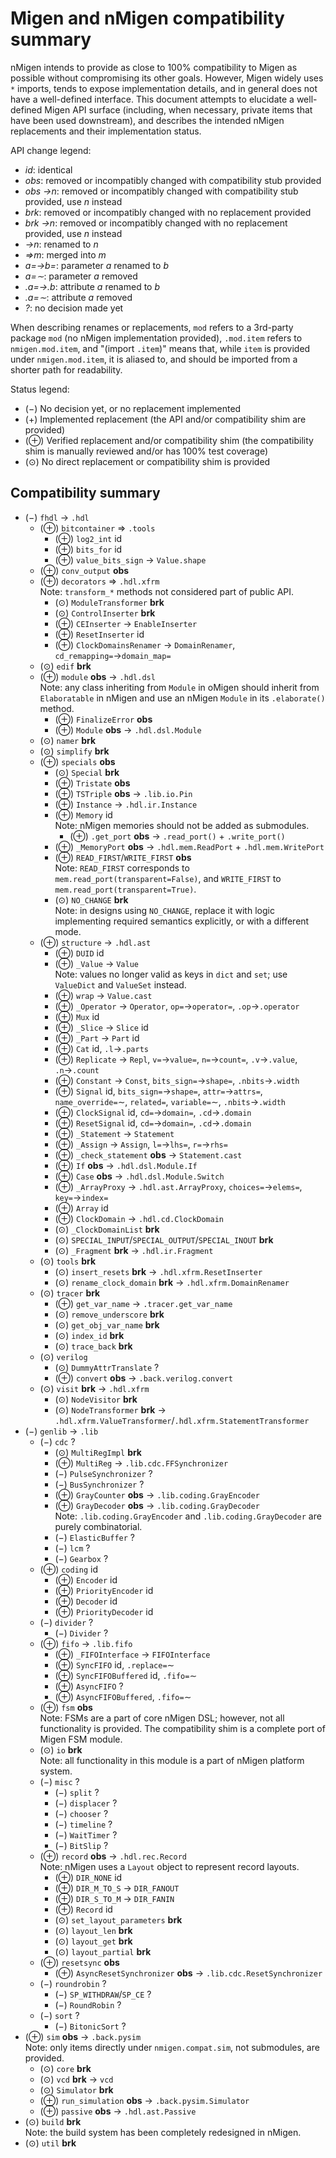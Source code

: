 Migen and nMigen compatibility summary
======================================

nMigen intends to provide as close to 100% compatibility to Migen as possible without compromising its other goals. However, Migen widely uses `*` imports, tends to expose implementation details, and in general does not have a well-defined interface. This document attempts to elucidate a well-defined Migen API surface (including, when necessary, private items that have been used downstream), and describes the intended nMigen replacements and their implementation status.

API change legend:
  - *id*: identical
  - *obs*: removed or incompatibly changed with compatibility stub provided
  - *obs →n*: removed or incompatibly changed with compatibility stub provided, use *n* instead
  - *brk*: removed or incompatibly changed with no replacement provided
  - *brk →n*: removed or incompatibly changed with no replacement provided, use *n* instead
  - *→n*: renamed to *n*
  - *⇒m*: merged into *m*
  - *a=→b=*: parameter *a* renamed to *b*
  - *a=∼*: parameter *a* removed
  - *.a=→.b*: attribute *a* renamed to *b*
  - *.a=∼*: attribute *a* removed
  - *?*: no decision made yet

When describing renames or replacements, `mod` refers to a 3rd-party package `mod` (no nMigen implementation provided), `.mod.item` refers to `nmigen.mod.item`, and "(import `.item`)" means that, while `item` is provided under `nmigen.mod.item`, it is aliased to, and should be imported from a shorter path for readability.

Status legend:
  - (−) No decision yet, or no replacement implemented
  - (+) Implemented replacement (the API and/or compatibility shim are provided)
  - (⊕) Verified replacement and/or compatibility shim (the compatibility shim is manually reviewed and/or has 100% test coverage)
  - (⊙) No direct replacement or compatibility shim is provided

Compatibility summary
---------------------

  - (−) `fhdl` → `.hdl`
    - (⊕) `bitcontainer` ⇒ `.tools`
      - (⊕) `log2_int` id
      - (⊕) `bits_for` id
      - (⊕) `value_bits_sign` → `Value.shape`
    - (⊕) `conv_output` **obs**
    - (⊕) `decorators` ⇒ `.hdl.xfrm`
      <br>Note: `transform_*` methods not considered part of public API.
      - (⊙) `ModuleTransformer` **brk**
      - (⊙) `ControlInserter` **brk**
      - (⊕) `CEInserter` → `EnableInserter`
      - (⊕) `ResetInserter` id
      - (⊕) `ClockDomainsRenamer` → `DomainRenamer`, `cd_remapping=`→`domain_map=`
    - (⊙) `edif` **brk**
    - (⊕) `module` **obs** → `.hdl.dsl`
      <br>Note: any class inheriting from `Module` in oMigen should inherit from `Elaboratable` in nMigen and use an nMigen `Module` in its `.elaborate()` method.
      - (⊕) `FinalizeError` **obs**
      - (⊕) `Module` **obs** → `.hdl.dsl.Module`
    - (⊙) `namer` **brk**
    - (⊙) `simplify` **brk**
    - (⊕) `specials` **obs**
      - (⊙) `Special` **brk**
      - (⊕) `Tristate` **obs**
      - (⊕) `TSTriple` **obs** → `.lib.io.Pin`
      - (⊕) `Instance` → `.hdl.ir.Instance`
      - (⊕) `Memory` id
        <br>Note: nMigen memories should not be added as submodules.
        - (⊕) `.get_port` **obs** → `.read_port()` + `.write_port()`
      - (⊕) `_MemoryPort` **obs** → `.hdl.mem.ReadPort` + `.hdl.mem.WritePort`
      - (⊕) `READ_FIRST`/`WRITE_FIRST` **obs**
        <br>Note: `READ_FIRST` corresponds to `mem.read_port(transparent=False)`, and `WRITE_FIRST` to `mem.read_port(transparent=True)`.
      - (⊙) `NO_CHANGE` **brk**
        <br>Note: in designs using `NO_CHANGE`, replace it with logic implementing required semantics explicitly, or with a different mode.
    - (⊕) `structure` → `.hdl.ast`
      - (⊕) `DUID` id
      - (⊕) `_Value` → `Value`
        <br>Note: values no longer valid as keys in `dict` and `set`; use `ValueDict` and `ValueSet` instead.
      - (⊕) `wrap` → `Value.cast`
      - (⊕) `_Operator` → `Operator`, `op=`→`operator=`, `.op`→`.operator`
      - (⊕) `Mux` id
      - (⊕) `_Slice` → `Slice` id
      - (⊕) `_Part` → `Part` id
      - (⊕) `Cat` id, `.l`→`.parts`
      - (⊕) `Replicate` → `Repl`, `v=`→`value=`, `n=`→`count=`, `.v`→`.value`, `.n`→`.count`
      - (⊕) `Constant` → `Const`, `bits_sign=`→`shape=`, `.nbits`→`.width`
      - (⊕) `Signal` id, `bits_sign=`→`shape=`, `attr=`→`attrs=`, `name_override=`∼, `related=`, `variable=`∼, `.nbits`→`.width`
      - (⊕) `ClockSignal` id, `cd=`→`domain=`, `.cd`→`.domain`
      - (⊕) `ResetSignal` id, `cd=`→`domain=`, `.cd`→`.domain`
      - (⊕) `_Statement` → `Statement`
      - (⊕) `_Assign` → `Assign`, `l=`→`lhs=`, `r=`→`rhs=`
      - (⊕) `_check_statement` **obs** → `Statement.cast`
      - (⊕) `If` **obs** → `.hdl.dsl.Module.If`
      - (⊕) `Case` **obs** → `.hdl.dsl.Module.Switch`
      - (⊕) `_ArrayProxy` → `.hdl.ast.ArrayProxy`, `choices=`→`elems=`, `key=`→`index=`
      - (⊕) `Array` id
      - (⊕) `ClockDomain` → `.hdl.cd.ClockDomain`
      - (⊙) `_ClockDomainList` **brk**
      - (⊙) `SPECIAL_INPUT`/`SPECIAL_OUTPUT`/`SPECIAL_INOUT` **brk**
      - (⊙) `_Fragment` **brk** → `.hdl.ir.Fragment`
    - (⊙) `tools` **brk**
      - (⊙) `insert_resets` **brk** → `.hdl.xfrm.ResetInserter`
      - (⊙) `rename_clock_domain` **brk** → `.hdl.xfrm.DomainRenamer`
    - (⊙) `tracer` **brk**
      - (⊕) `get_var_name` → `.tracer.get_var_name`
      - (⊙) `remove_underscore` **brk**
      - (⊙) `get_obj_var_name` **brk**
      - (⊙) `index_id` **brk**
      - (⊙) `trace_back` **brk**
    - (⊙) `verilog`
      - (⊙) `DummyAttrTranslate` ?
      - (⊕) `convert` **obs** → `.back.verilog.convert`
    - (⊙) `visit` **brk** → `.hdl.xfrm`
      - (⊙) `NodeVisitor` **brk**
      - (⊙) `NodeTransformer` **brk** → `.hdl.xfrm.ValueTransformer`/`.hdl.xfrm.StatementTransformer`
  - (−) `genlib` → `.lib`
    - (−) `cdc` ?
      - (⊙) `MultiRegImpl` **brk**
      - (⊕) `MultiReg` → `.lib.cdc.FFSynchronizer`
      - (−) `PulseSynchronizer` ?
      - (−) `BusSynchronizer` ?
      - (⊕) `GrayCounter` **obs** → `.lib.coding.GrayEncoder`
      - (⊕) `GrayDecoder` **obs** → `.lib.coding.GrayDecoder`
        <br>Note: `.lib.coding.GrayEncoder` and `.lib.coding.GrayDecoder` are purely combinatorial.
      - (−) `ElasticBuffer` ?
      - (−) `lcm` ?
      - (−) `Gearbox` ?
    - (⊕) `coding` id
      - (⊕) `Encoder` id
      - (⊕) `PriorityEncoder` id
      - (⊕) `Decoder` id
      - (⊕) `PriorityDecoder` id
    - (−) `divider` ?
      - (−) `Divider` ?
    - (⊕) `fifo` → `.lib.fifo`
      - (⊕) `_FIFOInterface` → `FIFOInterface`
      - (⊕) `SyncFIFO` id, `.replace=`∼
      - (⊕) `SyncFIFOBuffered` id, `.fifo=`∼
      - (⊕) `AsyncFIFO` ?
      - (⊕) `AsyncFIFOBuffered`, `.fifo=`∼
    - (⊕) `fsm` **obs**
      <br>Note: FSMs are a part of core nMigen DSL; however, not all functionality is provided. The compatibility shim is a complete port of Migen FSM module.
    - (⊙) `io` **brk**
      <br>Note: all functionality in this module is a part of nMigen platform system.
    - (−) `misc` ?
      - (−) `split` ?
      - (−) `displacer` ?
      - (−) `chooser` ?
      - (−) `timeline` ?
      - (−) `WaitTimer` ?
      - (−) `BitSlip` ?
    - (⊕) `record` **obs** → `.hdl.rec.Record`
      <br>Note: nMigen uses a `Layout` object to represent record layouts.
      - (⊕) `DIR_NONE` id
      - (⊕) `DIR_M_TO_S` → `DIR_FANOUT`
      - (⊕) `DIR_S_TO_M` → `DIR_FANIN`
      - (⊕) `Record` id
      - (⊙) `set_layout_parameters` **brk**
      - (⊙) `layout_len` **brk**
      - (⊙) `layout_get` **brk**
      - (⊙) `layout_partial` **brk**
    - (⊕) `resetsync` **obs**
      - (⊕) `AsyncResetSynchronizer` **obs** → `.lib.cdc.ResetSynchronizer`
    - (−) `roundrobin` ?
      - (−) `SP_WITHDRAW`/`SP_CE` ?
      - (−) `RoundRobin` ?
    - (−) `sort` ?
      - (−) `BitonicSort` ?
  - (⊕) `sim` **obs** → `.back.pysim`
    <br>Note: only items directly under `nmigen.compat.sim`, not submodules, are provided.
    - (⊙) `core` **brk**
    - (⊙) `vcd` **brk** → `vcd`
    - (⊙) `Simulator` **brk**
    - (⊕) `run_simulation` **obs** → `.back.pysim.Simulator`
    - (⊕) `passive` **obs** → `.hdl.ast.Passive`
  - (⊙) `build` **brk**
    <br>Note: the build system has been completely redesigned in nMigen.
  - (⊙) `util` **brk**
